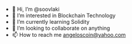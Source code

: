 - 👋 Hi, I’m @soovlaki
- 👀 I’m interested in Blockchain Technology
- 🌱 I’m currently learning Solidity
- 💞️ I’m looking to collaborate on anything
- 📫 How to reach me angeloscoin@yahoo.com

<!---
soovlaki/soovlaki is a ✨ special ✨ repository because its `README.md` (this file) appears on your GitHub profile.
You can click the Preview link to take a look at your changes.
--->
